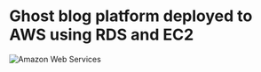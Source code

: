 # Ghost blog platform deployed to AWS using RDS and EC2
![Amazon Web Services](""https://futurumresearch.com/wp-content/uploads/2020/01/aws-logo.png)
